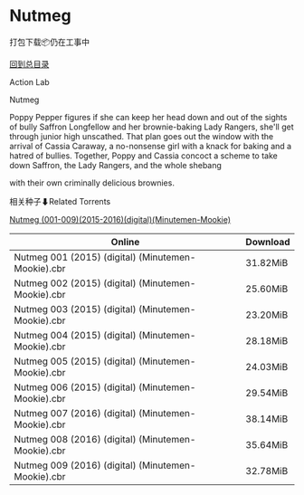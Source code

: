 # Nutmeg

打包下载📦仍在工事中

[回到总目录](/Catalogs.md)

Action Lab

Nutmeg

Poppy Pepper figures if she can keep her head down and out of the sights of bully Saffron Longfellow and her brownie-baking Lady Rangers, she'll get through junior high unscathed. That plan goes out the window with the arrival of Cassia Caraway, a no-nonsense girl with a knack for baking and a hatred of bullies. Together, Poppy and Cassia concoct a scheme to take down Saffron, the Lady Rangers, and the whole shebang

with their own criminally delicious brownies.





相关种子⬇Related Torrents

[Nutmeg (001-009)(2015-2016)(digital)(Minutemen-Mookie)](https://github.com/alicewish/markdown/blob/master/torrent/Nutmeg--001-009--2015-2016--digital--Minutemen-Mookie.md)

Online | Download
--- | ---
Nutmeg 001 (2015) (digital) (Minutemen-Mookie).cbr | 31.82MiB
Nutmeg 002 (2015) (digital) (Minutemen-Mookie).cbr | 25.60MiB
Nutmeg 003 (2015) (digital) (Minutemen-Mookie).cbr | 23.20MiB
Nutmeg 004 (2015) (digital) (Minutemen-Mookie).cbr | 28.18MiB
Nutmeg 005 (2015) (digital) (Minutemen-Mookie).cbr | 24.03MiB
Nutmeg 006 (2015) (digital) (Minutemen-Mookie).cbr | 29.54MiB
Nutmeg 007 (2016) (digital) (Minutemen-Mookie).cbr | 38.14MiB
Nutmeg 008 (2016) (digital) (Minutemen-Mookie).cbr | 35.64MiB
Nutmeg 009 (2016) (digital) (Minutemen-Mookie).cbr | 32.78MiB